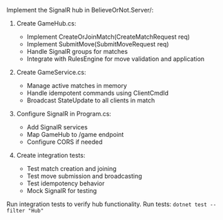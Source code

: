 Implement the SignalR hub in BelieveOrNot.Server/:

1. Create GameHub.cs:
   - Implement CreateOrJoinMatch(CreateMatchRequest req)
   - Implement SubmitMove(SubmitMoveRequest req)
   - Handle SignalR groups for matches
   - Integrate with RulesEngine for move validation and application

2. Create GameService.cs:
   - Manage active matches in memory
   - Handle idempotent commands using ClientCmdId
   - Broadcast StateUpdate to all clients in match

3. Configure SignalR in Program.cs:
   - Add SignalR services
   - Map GameHub to /game endpoint
   - Configure CORS if needed

4. Create integration tests:
   - Test match creation and joining
   - Test move submission and broadcasting
   - Test idempotency behavior
   - Mock SignalR for testing

Run integration tests to verify hub functionality.
Run tests: `dotnet test --filter "Hub"`
